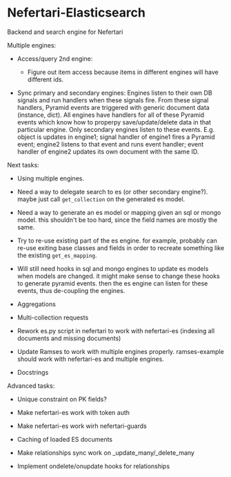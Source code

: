 # Nefertari-Elasticsearch

Backend and search engine for Nefertari


Multiple engines:

- Access/query 2nd engine:
  * Figure out item access because items in different engines will have different ids.

- Sync primary and secondary engines:
  Engines listen to their own DB signals and run handlers when these signals fire. From these signal handlers, Pyramid events are triggered with generic document data (instance, dict). All engines have handlers for all of these Pyramid events which know how to properpy save/update/delete data in that particular engine. Only secondary engines listen to these events. E.g. object is updates in engine1; signal handler of engine1 fires a Pyramid event; engine2 listens to that event and runs event handler; event handler of engine2 updates its own document with the same ID.


Next tasks:

- Using multiple engines.

- Need a way to delegate search to es (or other secondary
  engine?). maybe just call `get_collection` on the generated es
  model.

- Need a way to generate an es model or mapping given an sql or mongo
  model. this shouldn't be too hard, since the field names are mostly
  the same.

- Try to re-use existing part of the es engine. for example, probably
  can re-use exiting base classes and fields in order to recreate
  something like the existing `get_es_mapping`.

- Will still need hooks in sql and mongo engines to update es models
  when models are changed. it might make sense to change these hooks
  to generate pyramid events. then the es engine can listen for these
  events, thus de-coupling the engines.

- Aggregations

- Multi-collection requests

- Rework es.py script in nefertari to work with nefertari-es (indexing
  all documents and missing documents)

- Update Ramses to work with multiple engines properly. ramses-example
  should work with nefertari-es and multiple engines.

- Docstrings



Advanced tasks:

- Unique constraint on PK fields?

- Make nefertari-es work with token auth

- Make nefertari-es work wirh nefertari-guards

- Caching of loaded ES documents

- Make relationships sync work on _update_many/_delete_many

- Implement ondelete/onupdate hooks for relationships
